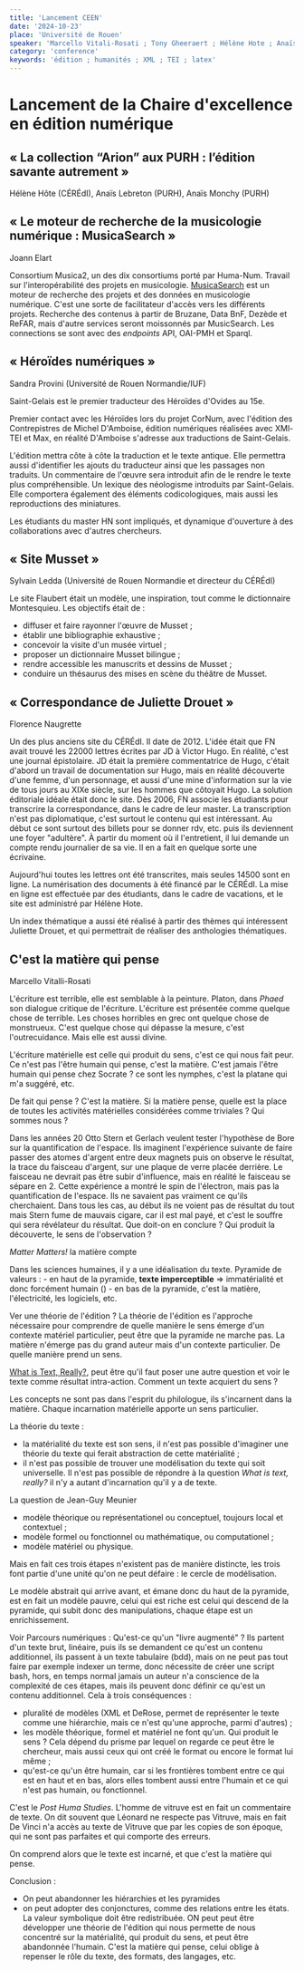 ```yaml
---
title: 'Lancement CEEN'
date: '2024-10-23'
place: 'Université de Rouen'
speaker: 'Marcello Vitali-Rosati ; Tony Gheeraert ; Hélène Hote ; Anaïs Lebreton ; Anaïs Monchy ; Joann Elart ; Michaël Sinatra ; Sandra Provini ; Sylvain Ledda ; Florence Naugrette'
category: 'conference'
keywords: 'édition ; humanités ; XML ; TEI ; latex'
---
```


# Lancement de la Chaire d'excellence en édition numérique

## « La collection “Arion” aux PURH : l’édition savante autrement »
Hélène Hôte (CÉRÉdI), Anaïs Lebreton (PURH), Anaïs Monchy (PURH)

## « Le moteur de recherche de la musicologie numérique : MusicaSearch »
Joann Elart

Consortium Musica2, un des dix consortiums porté par Huma-Num. Travail sur l'interopérabilité des projets en musicologie. 
[MusicaSearch](http://musica2.huma-num.fr/musicasearch/?text=) est un moteur de recherche des projets et des données en musicologie numérique. C'est une sorte de facilitateur d'accès vers les différents projets.
Recherche des contenus à partir de Bruzane, Data BnF, Dezède et ReFAR, mais d'autre services seront moissonnés par MusicSearch. Les connections se sont avec des *endpoints* API, OAI-PMH et Sparql.

## « Héroïdes numériques »
Sandra Provini (Université de Rouen Normandie/IUF)

Saint-Gelais est le premier traducteur des Héroïdes d'Ovides au 15e.

Premier contact avec les Héroïdes lors du projet CorNum, avec l'édition des Contrepistres de Michel D'Amboise, édition numériques réalisées avec XMl-TEI et Max, en réalité D'Amboise s'adresse aux traductions de Saint-Gelais. 

L'édition mettra côte à côte la traduction et le texte antique. Elle permettra aussi d'identifier les ajouts du traducteur ainsi que les passages non traduits. Un commentaire de l'œuvre sera introduit afin de le rendre le texte plus compréhensible. Un lexique des néologisme introduits par Saint-Gelais. Elle comportera également des éléments codicologiques, mais aussi les reproductions des miniatures.

Les étudiants du master HN sont impliqués, et dynamique d'ouverture à des collaborations avec d'autres chercheurs. 

## « Site Musset »
Sylvain Ledda (Université de Rouen Normandie et directeur du CÉRÉdI)

Le site Flaubert était un modèle, une inspiration, tout comme le dictionnaire Montesquieu. Les objectifs était de :
- diffuser et faire rayonner l'œuvre de Musset ;
- établir une bibliographie exhaustive ; 
- concevoir la visite d'un musée virtuel ; 
- proposer un dictionnaire Musset bilingue ;
- rendre accessible les manuscrits et dessins de Musset ;
- conduire un thésaurus des mises en scène du théâtre de Musset. 

## « Correspondance de Juliette Drouet »
Florence Naugrette

Un des plus anciens site du CÉRÉdI. Il date de 2012. L'idée était que FN avait trouvé les 22000 lettres écrites par JD à Victor Hugo. En réalité, c'est une journal épistolaire. JD était la première commentatrice de Hugo, c'était d'abord un travail de documentation sur Hugo, mais en réalité découverte d'une femme, d'un personnage, et aussi d'une mine d'information sur la vie de tous jours au XIXe siècle, sur les hommes que côtoyait Hugo. La solution éditoriale idéale était donc le site. 
Dès 2006, FN associe les étudiants pour transcrire la correspondance, dans le cadre de leur master. La transcription n'est pas diplomatique, c'est surtout le contenu qui est intéressant. 
Au début ce sont surtout des billets pour se donner rdv, etc. puis ils deviennent une foyer "adultère". À partir du moment où il l'entretient, il lui demande un compte rendu journalier de sa vie. Il en a fait en quelque sorte une écrivaine.

Aujourd'hui toutes les lettres ont été transcrites, mais seules 14500 sont en ligne. La numérisation des documents à été financé par le CÉRÉdI. La mise en ligne est effectuée par des étudiants, dans le cadre de vacations, et le site est administré par Hélène Hote.

Un index thématique a aussi été réalisé à partir des thèmes qui intéressent Juliette Drouet, et qui permettrait de réaliser des anthologies thématiques. 

## C'est la matière qui pense
Marcello Vitalli-Rosati

L'écriture est terrible, elle est semblable à la peinture. Platon, dans *Phaed* son dialogue critique de l'écriture. L'écriture est présentée comme quelque chose de terrible.
Les choses horribles en grec ont quelque chose de monstrueux. C'est quelque chose qui dépasse la mesure, c'est l'outrecuidance.
Mais elle est aussi divine. 

L'écriture matérielle est celle qui produit du sens, c'est ce qui nous fait peur. Ce n'est pas l'être humain qui pense, c'est la matière. C'est jamais l'être humain qui pense chez Socrate ? ce sont les nymphes, c'est la platane qui m'a suggéré, etc.

De fait qui pense ? C'est la matière. Si la matière pense, quelle est la place de toutes les activités matérielles considérées comme triviales ? Qui sommes nous ? 

Dans les années 20 Otto Stern et Gerlach veulent tester l'hypothèse de Bore sur la quantification de l'espace. Ils imaginent l'expérience suivante de faire passer des atomes d'argent entre deux magnets puis on observe le résultat, la trace du faisceau d'argent, sur une plaque de verre placée derrière. Le faisceau ne devrait pas être subir d'influence, mais en réalité le faisceau se sépare en 2. Cette expérience a montré le spin de l'électron, mais pas la quantification de l'espace. Ils ne savaient pas vraiment ce qu'ils cherchaient. Dans tous les cas, au début ils ne voient pas de résultat du tout mais Stern fume de mauvais cigare, car il est mal payé, et c'est le souffre qui sera révélateur du résultat. Que doit-on en conclure ? Qui produit la découverte, le sens de l'observation ? 

*Matter Matters!* la matière compte


Dans les sciences humaines, il y a une idéalisation du texte. 
Pyramide de valeurs :
    - en haut de la pyramide, **texte imperceptible** => immatérialité et donc forcément humain ()
    - en bas de la pyramide, c'est la matière, l'électricité, les logiciels, etc.

Ver une théorie de l'édition ?
La théorie de l'édition es l'approche nécessaire pour comprendre de quelle manière le sens émerge d'un contexte matériel particulier, peut être que la pyramide ne marche pas. La matière n'émerge pas du grand auteur mais d'un contexte particulier. De quelle manière prend un sens. 

[What is Text, Really?](https://link.springer.com/article/10.1007/BF02941632), peut être qu'il faut poser une autre question et voir le texte comme résultat intra-action. Comment un texte acquiert du sens ?

Les concepts ne sont pas dans l'esprit du philologue, ils s'incarnent dans la matière. Chaque incarnation matérielle apporte un sens particulier. 

La théorie du texte :
- la matérialité du texte est son sens, il n'est pas possible d'imaginer une théorie du texte qui ferait abstraction de cette matérialité ; 
- il n'est pas possible de trouver une modélisation du texte qui soit universelle. Il n'est pas possible de répondre à la question *What is text, really?* il n'y a autant d'incarnation qu'il y a de texte. 

La question de Jean-Guy Meunier
- modèle théorique ou représentationel ou conceptuel, toujours local et contextuel ;
- modèle formel ou fonctionnel ou mathématique, ou computationel ;
- modèle matériel ou physique.

Mais en fait ces trois étapes n'existent pas de manière distincte, les trois font partie d'une unité qu'on ne peut défaire : le cercle de modélisation.

Le modèle abstrait qui arrive avant, et émane donc du haut de la pyramide, est en fait un modèle pauvre, celui qui est riche est celui qui descend de la pyramide, qui subit donc des manipulations, chaque étape est un enrichissement.

Voir Parcours numériques : Qu'est-ce qu'un "livre augmenté" ?
Ils partent d'un texte brut, linéaire, puis ils se demandent ce qu'est un contenu additionnel, ils passent à un texte tabulaire (bdd), mais on ne peut pas tout faire par exemple indexer un terme, donc nécessite de créer une script bash, hors, en temps normal jamais un auteur n'a conscience de la complexité de ces étapes, mais ils peuvent donc définir ce qu'est un contenu additionnel. 
Cela à trois conséquences :
- pluralité de modèles (XML et DeRose, permet de représenter le texte comme une hiérarchie, mais ce n'est qu'une approche, parmi d'autres) ;
- les modèle théorique, formel et matériel ne font qu'un. Qui produit le sens ? Cela dépend du prisme par lequel on regarde ce peut être le chercheur, mais aussi ceux qui ont créé le format ou encore le format lui même ;
- qu'est-ce qu'un être humain, car si les frontières tombent entre ce qui est en haut et en bas, alors elles tombent aussi entre l'humain et ce qui n'est pas humain, ou fonctionnel. 

C'est le *Post Huma Studies*. L'homme de vitruve est en fait un commentaire de texte. On dit souvent que Léonard ne respecte pas Vitruve, mais en fait De Vinci n'a accès au texte de Vitruve que par les copies de son époque, qui ne sont pas parfaites et qui comporte des erreurs.

On comprend alors que le texte est incarné, et que c'est la matière qui pense. 

Conclusion : 
- On peut abandonner les hiérarchies et les pyramides
- on peut adopter des conjonctures, comme des relations entre les états. La valeur symbolique doit être redistribuée. ON peut peut être développer une théorie de l'édition qui nous permette de nous concentré sur la matérialité, qui produit du sens, et peut être abandonnée l'humain. C'est la matière qui pense, celui oblige à repenser le rôle du texte, des formats, des langages, etc. 

